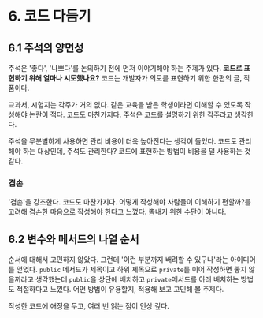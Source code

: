 # 6. 코드 다듬기

## 6.1 주석의 양면성

주석은 '좋다', '나쁘다'를 논의하기 전에 먼저 이야기해야 하는 주제가 있다. **코드로 표현하기 위해 얼마나 시도했나요?**
코드는 개발자가 의도를 표현하기 위한 한편의 글, 작품이다.

교과서, 시험지는 각주가 거의 없다. 같은 교육을 받은 학생이라면 이해할 수 있도록 작성해야 논란이 적다.
코드도 마찬가지다. 주석은 코드를 설명하기 위한 각주라고 생각한다.

주석을 무분별하게 사용하면 관리 비용이 더욱 높아진다는 생각이 들었다. 코드도 관리해야 하는 대상인데, 주석도 관리한다?
코드에 표현하는 방법이 비용을 덜 사용하는 것 같다.

### 겸손

'겸손'을 강조한다. 코드도 마찬가지다. 어떻게 작성해야 사람들이 이해하기 편할까?를 고려해 겸손한 마음으로 작성해야 한다고 느꼈다.
뽐내기 위한 수단이 아니다.

## 6.2 변수와 메서드의 나열 순서

순서에 대해서 고민하지 않았다. 그런데 '이런 부분까지 배려할 수 있구나'라는 아이디어를 얻었다.
`public` 메서드가 제목이고 하위 제목으로 `private`를 이어 작성하면 좋지 않을까라고 생각했는데 `public`을 상단에 배치하고
`private`메서드를 아래 배치하는 방법도 적절하다고 느꼈다. 어떤 방법이 유용할지, 적용해 보고 고민해 볼 주제다.

작성한 코드에 애정을 두고, 여러 번 읽는 점이 인상 깊다.
